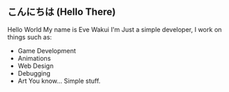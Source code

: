 ## こんにちは (Hello There)
Hello World My name is Eve Wakui
I'm Just a simple developer, I work on things such as:
* Game Development
* Animations
* Web Design
* Debugging
* Art
You know... Simple stuff.
